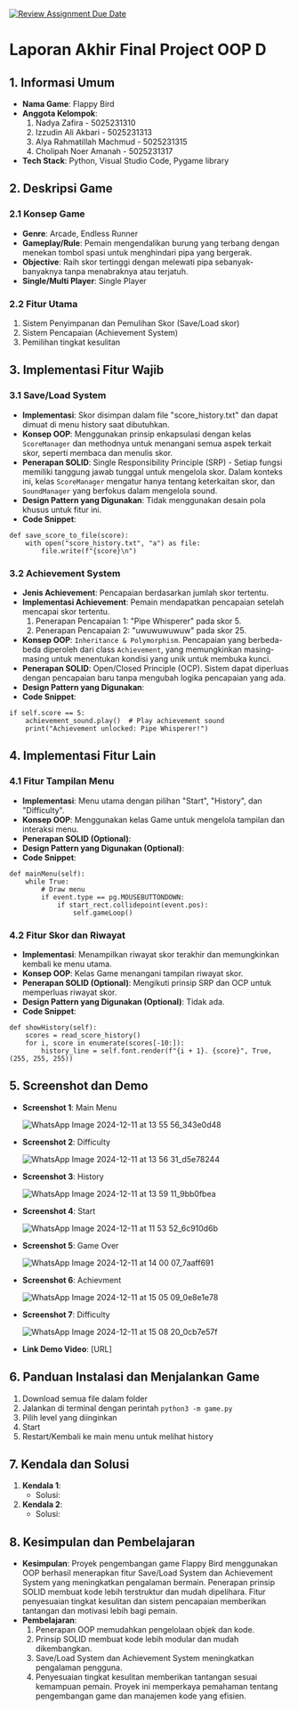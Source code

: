 [![Review Assignment Due Date](https://classroom.github.com/assets/deadline-readme-button-22041afd0340ce965d47ae6ef1cefeee28c7c493a6346c4f15d667ab976d596c.svg)](https://classroom.github.com/a/4ZAJL3PP)
# Laporan Akhir Final Project OOP D

## 1. Informasi Umum
* **Nama Game**: Flappy Bird
* **Anggota Kelompok**:
    1. Nadya Zafira - 5025231310
    2. Izzudin Ali Akbari - 5025231313
    3. Alya Rahmatillah Machmud - 5025231315
    4. Cholipah Noer Amanah - 5025231317
* **Tech Stack**: Python, Visual Studio Code, Pygame library

## 2. Deskripsi Game

### 2.1 Konsep Game
* **Genre**: Arcade, Endless Runner
* **Gameplay/Rule**: Pemain mengendalikan burung yang terbang dengan menekan tombol spasi untuk menghindari pipa yang bergerak.
* **Objective**: Raih skor tertinggi dengan melewati pipa sebanyak-banyaknya tanpa menabraknya atau terjatuh.
* **Single/Multi Player**: Single Player

### 2.2 Fitur Utama
1. Sistem Penyimpanan dan Pemulihan Skor (Save/Load skor)
2. Sistem Pencapaian (Achievement System)
3. Pemilihan tingkat kesulitan


## 3. Implementasi Fitur Wajib

### 3.1 Save/Load System
* **Implementasi**: Skor disimpan dalam file "score_history.txt" dan dapat dimuat di menu history saat dibutuhkan.
* **Konsep OOP**: Menggunakan prinsip enkapsulasi dengan kelas `ScoreManager` dan methodnya untuk menangani semua aspek terkait skor, seperti membaca dan menulis skor.
* **Penerapan SOLID**: Single Responsibility Principle (SRP) - Setiap fungsi memiliki tanggung jawab tunggal untuk mengelola skor. Dalam konteks ini, kelas `ScoreManager` mengatur hanya tentang keterkaitan skor, dan `SoundManager` yang berfokus dalam mengelola sound.
* **Design Pattern yang Digunakan**: Tidak menggunakan desain pola khusus untuk fitur ini.
* **Code Snippet**:
```
def save_score_to_file(score):
    with open("score_history.txt", "a") as file:
        file.write(f"{score}\n")
```

### 3.2 Achievement System
* **Jenis Achievement**: Pencapaian berdasarkan jumlah skor tertentu.
* **Implementasi Achievement**: Pemain mendapatkan pencapaian setelah mencapai skor tertentu.
    1. Penerapan Pencapaian 1: "Pipe Whisperer" pada skor 5.
    2. Penerapan Pencapaian 2: "uwuwuwuwuw" pada skor 25.
* **Konsep OOP**: `Inheritance & Polymorphism`. Pencapaian yang berbeda-beda diperoleh dari class `Achievement`, yang memungkinkan masing-masing untuk menentukan kondisi yang unik untuk membuka kunci.
* **Penerapan SOLID**: Open/Closed Principle (OCP). Sistem dapat diperluas dengan pencapaian baru tanpa mengubah logika pencapaian yang ada.
* **Design Pattern yang Digunakan**:
* **Code Snippet**:
```
if self.score == 5:
    achievement_sound.play()  # Play achievement sound
    print("Achievement unlocked: Pipe Whisperer!")

```

## 4. Implementasi Fitur Lain

### 4.1 Fitur Tampilan Menu
* **Implementasi**: Menu utama dengan pilihan "Start", "History", dan "Difficulty".
* **Konsep OOP**: Menggunakan kelas Game untuk mengelola tampilan dan interaksi menu.
* **Penerapan SOLID (Optional)**:
* **Design Pattern yang Digunakan (Optional)**:
* **Code Snippet**:
```
def mainMenu(self):
    while True:
        # Draw menu
        if event.type == pg.MOUSEBUTTONDOWN:
            if start_rect.collidepoint(event.pos):
                self.gameLoop()
```

### 4.2 Fitur Skor dan Riwayat
* **Implementasi**: Menampilkan riwayat skor terakhir dan memungkinkan kembali ke menu utama.
* **Konsep OOP**: Kelas Game menangani tampilan riwayat skor.
* **Penerapan SOLID (Optional)**: Mengikuti prinsip SRP dan OCP untuk memperluas riwayat skor.
* **Design Pattern yang Digunakan (Optional)**: Tidak ada.
* **Code Snippet**: 
```
def showHistory(self):
    scores = read_score_history()
    for i, score in enumerate(scores[-10:]):
        history_line = self.font.render(f"{i + 1}. {score}", True, (255, 255, 255))
```

## 5. Screenshot dan Demo
* **Screenshot 1**: Main Menu

    ![WhatsApp Image 2024-12-11 at 13 55 56_343e0d48](https://github.com/user-attachments/assets/e8572613-d131-4fb3-9c12-4bb600b10dd4)

* **Screenshot 2**: Difficulty

    ![WhatsApp Image 2024-12-11 at 13 56 31_d5e78244](https://github.com/user-attachments/assets/40ac13cf-2f2a-4b42-af71-a43c48f124d5)

* **Screenshot 3**: History

    ![WhatsApp Image 2024-12-11 at 13 59 11_9bb0fbea](https://github.com/user-attachments/assets/03c6aa85-48cb-49d6-bbae-6d6838f2d494)

* **Screenshot 4**: Start
  
     ![WhatsApp Image 2024-12-11 at 11 53 52_6c910d6b](https://github.com/user-attachments/assets/d895d4df-ae3e-43b7-ab7d-01ce82905223)

* **Screenshot 5**: Game Over

    ![WhatsApp Image 2024-12-11 at 14 00 07_7aaff691](https://github.com/user-attachments/assets/27d6b613-2eba-4bfe-9f34-3094b0573bb0)

* **Screenshot 6**: Achievment
  
    ![WhatsApp Image 2024-12-11 at 15 05 09_0e8e1e78](https://github.com/user-attachments/assets/ec776239-6eef-4988-b95d-5caeec31bc19)

* **Screenshot 7**: Difficulty

    ![WhatsApp Image 2024-12-11 at 15 08 20_0cb7e57f](https://github.com/user-attachments/assets/190d6708-05ad-4e3e-af87-aa10a806ba05)



* **Link Demo Video**: [URL]

## 6. Panduan Instalasi dan Menjalankan Game
1. Download semua file dalam folder
2. Jalankan di terminal dengan perintah `python3 -m game.py`
3. Pilih level yang diinginkan
4. Start
5. Restart/Kembali ke main menu untuk melihat history

## 7. Kendala dan Solusi
1. **Kendala 1**: 
    * Solusi:
2. **Kendala 2**:
    * Solusi:

## 8. Kesimpulan dan Pembelajaran
* **Kesimpulan**: Proyek pengembangan game Flappy Bird menggunakan OOP berhasil menerapkan fitur Save/Load System dan Achievement System yang meningkatkan pengalaman bermain. Penerapan prinsip SOLID membuat kode lebih terstruktur dan mudah dipelihara. Fitur penyesuaian tingkat kesulitan dan sistem pencapaian memberikan tantangan dan motivasi lebih bagi pemain.
* **Pembelajaran**:
  1. Penerapan OOP memudahkan pengelolaan objek dan kode.
  2. Prinsip SOLID membuat kode lebih modular dan mudah dikembangkan.
  3. Save/Load System dan Achievement System meningkatkan pengalaman pengguna.
  4. Penyesuaian tingkat kesulitan memberikan tantangan sesuai kemampuan pemain.
Proyek ini memperkaya pemahaman tentang pengembangan game dan manajemen kode yang efisien.
